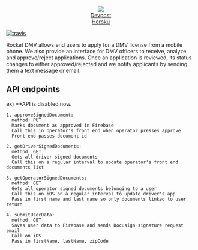 <p align="center">
  <img src=https://i.imgur.com/7xbNd9e.jpg />
  <br />
  <a href=https://devpost.com/software/rocket-dmv>Devpost</a>
  <br />
  <a href=oshaw-rocket-dmv.herokuapp.com>Heroku</a>
</p>
<a align="center" href="https://travis-ci.org/oshaw/rocket-dmv"><img src="https://img.shields.io/travis/oshaw/rocket-dmv/master.svg" alt="travis" /></a>

Rocket DMV allows end users to apply for a DMV license from a mobile phone. We also provide an interface for DMV officers to receive, analyze and approve/reject applications. Once an application is reviewed, its status changes to either approved/rejected and we notify applicants by sending them a text message or email.

## API endpoints

ex) **API is disabled now.

```
1. approveSignedDocument:
  method: PUT
  Marks document as approved in Firebase
  Call this in operator's front end when operator presses approve
  Front end passes document id
  
2. getDriverSignedDocuments:
  method: GET
  Gets all driver signed documents
  Call this on a regular interval to update operator's front end documents list
  
3. getOperatorSignedDocuments:
  method: GET
  Gets all operator signed documents belonging to a user
  Call this on iOS on a regular interval to update driver's app
  Pass in first name and last name so only documents linked to user return
  
4. submitUserData:
  method: GET
  Saves user data to Firebase and sends Docusign signature request email
  Call on iOS
  Pass in firstName, lastName, zipCode

```
